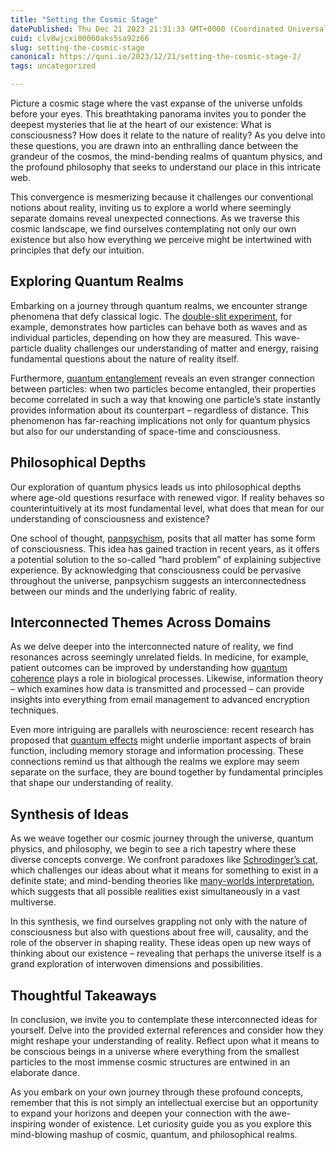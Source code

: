 ```yaml
---
title: "Setting the Cosmic Stage"
datePublished: Thu Dec 21 2023 21:31:33 GMT+0000 (Coordinated Universal Time)
cuid: clv8wjcxi00060aks5sa92z66
slug: setting-the-cosmic-stage
canonical: https://quni.io/2023/12/21/setting-the-cosmic-stage-2/
tags: uncategorized

---
```


Picture a cosmic stage where the vast expanse of the universe unfolds before your eyes. This breathtaking panorama invites you to ponder the deepest mysteries that lie at the heart of our existence: What is consciousness? How does it relate to the nature of reality? As you delve into these questions, you are drawn into an enthralling dance between the grandeur of the cosmos, the mind-bending realms of quantum physics, and the profound philosophy that seeks to understand our place in this intricate web.

This convergence is mesmerizing because it challenges our conventional notions about reality, inviting us to explore a world where seemingly separate domains reveal unexpected connections. As we traverse this cosmic landscape, we find ourselves contemplating not only our own existence but also how everything we perceive might be intertwined with principles that defy our intuition.

Exploring Quantum Realms
------------------------

Embarking on a journey through quantum realms, we encounter strange phenomena that defy classical logic. The [double-slit experiment](https://en.wikipedia.org/wiki/Double-slit_experiment), for example, demonstrates how particles can behave both as waves and as individual particles, depending on how they are measured. This wave-particle duality challenges our understanding of matter and energy, raising fundamental questions about the nature of reality itself.

Furthermore, [quantum entanglement](https://en.wikipedia.org/wiki/Quantum_entanglement) reveals an even stranger connection between particles: when two particles become entangled, their properties become correlated in such a way that knowing one particle’s state instantly provides information about its counterpart – regardless of distance. This phenomenon has far-reaching implications not only for quantum physics but also for our understanding of space-time and consciousness.

Philosophical Depths
--------------------

Our exploration of quantum physics leads us into philosophical depths where age-old questions resurface with renewed vigor. If reality behaves so counterintuitively at its most fundamental level, what does that mean for our understanding of consciousness and existence?

One school of thought, [panpsychism](https://plato.stanford.edu/entries/panpsychism/), posits that all matter has some form of consciousness. This idea has gained traction in recent years, as it offers a potential solution to the so-called “hard problem” of explaining subjective experience. By acknowledging that consciousness could be pervasive throughout the universe, panpsychism suggests an interconnectedness between our minds and the underlying fabric of reality.

Interconnected Themes Across Domains
------------------------------------

As we delve deeper into the interconnected nature of reality, we find resonances across seemingly unrelated fields. In medicine, for example, patient outcomes can be improved by understanding how [quantum coherence](https://www.ncbi.nlm.nih.gov/pmc/articles/PMC4761099/) plays a role in biological processes. Likewise, information theory – which examines how data is transmitted and processed – can provide insights into everything from email management to advanced encryption techniques.

Even more intriguing are parallels with neuroscience: recent research has proposed that [quantum effects](https://arxiv.org/pdf/1308.2613.pdf) might underlie important aspects of brain function, including memory storage and information processing. These connections remind us that although the realms we explore may seem separate on the surface, they are bound together by fundamental principles that shape our understanding of reality.

Synthesis of Ideas
------------------

As we weave together our cosmic journey through the universe, quantum physics, and philosophy, we begin to see a rich tapestry where these diverse concepts converge. We confront paradoxes like [Schrodinger’s cat](https://en.wikipedia.org/wiki/Schr%C3%B6dinger%27s_cat), which challenges our ideas about what it means for something to exist in a definite state; and mind-bending theories like [many-worlds interpretation](https://en.wikipedia.org/wiki/Many-worlds_interpretation), which suggests that all possible realities exist simultaneously in a vast multiverse.

In this synthesis, we find ourselves grappling not only with the nature of consciousness but also with questions about free will, causality, and the role of the observer in shaping reality. These ideas open up new ways of thinking about our existence – revealing that perhaps the universe itself is a grand exploration of interwoven dimensions and possibilities.

Thoughtful Takeaways
--------------------

In conclusion, we invite you to contemplate these interconnected ideas for yourself. Delve into the provided external references and consider how they might reshape your understanding of reality. Reflect upon what it means to be conscious beings in a universe where everything from the smallest particles to the most immense cosmic structures are entwined in an elaborate dance.

As you embark on your own journey through these profound concepts, remember that this is not simply an intellectual exercise but an opportunity to expand your horizons and deepen your connection with the awe-inspiring wonder of existence. Let curiosity guide you as you explore this mind-blowing mashup of cosmic, quantum, and philosophical realms.